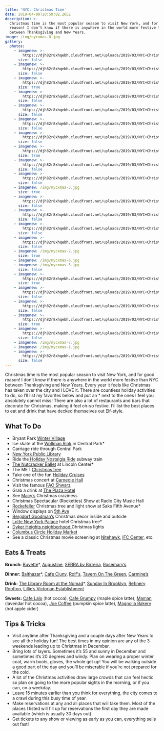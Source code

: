 ```yaml
---
title: 'NYC: Christmas Time'
date: 2019-04-09T20:59:02.265Z
description: >-
  Christmas time is the most popular season to visit New York, and for good
  reason! I don’t know if there is anywhere in the world more festive than NYC
  between Thanksgiving and New Years. 
image: /img/nycxmas-8.jpg
gallery:
  photos:
    - imagenew: >-
        https://djh82r8xhqebh.cloudfront.net/uploads/2019/03/NYC+Christmas/NYCChristmas-1.jpg
      size: false
    - imagenew: >-
        https://djh82r8xhqebh.cloudfront.net/uploads/2019/03/NYC+Christmas/NYCChristmas-3.jpg
      size: false
    - imagenew: >-
        https://djh82r8xhqebh.cloudfront.net/uploads/2019/03/NYC+Christmas/NYCChristmas-2.jpg
      size: true
    - imagenew: >-
        https://djh82r8xhqebh.cloudfront.net/uploads/2019/03/NYC+Christmas/NYCChristmas-4.jpg
      size: false
    - imagenew: >-
        https://djh82r8xhqebh.cloudfront.net/uploads/2019/03/NYC+Christmas/NYCChristmas-11.jpg
      size: false
    - imagenew: >-
        https://djh82r8xhqebh.cloudfront.net/uploads/2019/03/NYC+Christmas/NYCChristmas-13.jpg
      size: false
    - imagenew: >-
        https://djh82r8xhqebh.cloudfront.net/uploads/2019/03/NYC+Christmas/NYCChristmas-5.jpg
      size: false
    - imagenew: >-
        https://djh82r8xhqebh.cloudfront.net/uploads/2019/03/NYC+Christmas/NYCChristmas-14.jpg
      size: true
    - imagenew: >-
        https://djh82r8xhqebh.cloudfront.net/uploads/2019/03/NYC+Christmas/NYCChristmas-10.jpg
      size: false
    - imagenew: >-
        https://djh82r8xhqebh.cloudfront.net/uploads/2019/03/NYC+Christmas/NYCChristmas-9.jpg
      size: false
    - imagenew: /img/nycxmas-3.jpg
      size: true
    - imagenew: >-
        https://djh82r8xhqebh.cloudfront.net/uploads/2019/03/NYC+Christmas/NYCChristmas-7.jpg
      size: false
    - imagenew: >-
        https://djh82r8xhqebh.cloudfront.net/uploads/2019/03/NYC+Christmas/NYCChristmas-8.jpg
      size: false
    - imagenew: >-
        https://djh82r8xhqebh.cloudfront.net/uploads/2019/03/NYC+Christmas/NYCChristmas-17.jpg
      size: false
    - imagenew: >-
        https://djh82r8xhqebh.cloudfront.net/uploads/2019/03/NYC+Christmas/NYCChristmas-18.jpg
      size: false
    - imagenew: /img/nycxmas-2.jpg
      size: true
    - imagenew: /img/nycxmas-6.jpg
    - imagenew: /img/nycxmas-5.jpg
      size: false
    - imagenew: >-
        https://djh82r8xhqebh.cloudfront.net/uploads/2019/03/NYC+Christmas/NYCChristmas-19.jpg
      size: true
    - imagenew: >-
        https://djh82r8xhqebh.cloudfront.net/uploads/2019/03/NYC+Christmas/NYCChristmas-20.jpg
      size: false
    - imagenew: >-
        https://djh82r8xhqebh.cloudfront.net/uploads/2019/03/NYC+Christmas/NYCChristmas-21.jpg
      size: false
    - imagenew: >-
        https://djh82r8xhqebh.cloudfront.net/uploads/2019/03/NYC+Christmas/NYCChristmas-22.jpg
      size: true
    - imagenew: >-
        https://djh82r8xhqebh.cloudfront.net/uploads/2019/03/NYC+Christmas/NYCChristmas-15.jpg
      size: false
    - imagenew: /img/nycxmas-7.jpg
    - imagenew: /img/nycxmas-1.jpg
    - imagenew: >-
        https://djh82r8xhqebh.cloudfront.net/uploads/2019/03/NYC+Christmas/NYCChristmas-16.jpg
      size: false
---
```

Christmas time is the most popular season to visit New York, and for good reason! I don’t know if there is anywhere in the world more festive than NYC between Thanksgiving and New Years. Every year it feels like Christmas has taken over the city and I LOVE it. There are countless holiday activities to do, so I’ll list my favorites below and put an * next to the ones I feel you absolutely cannot miss! There are also a lot of restaurants and bars that decorate for Christmas, making it feel oh-so festive. I’ll list the best places to eat and drink that have decked themselves out Elf-style.

## What To Do

* Bryant Park [Winter Village](https://bryantpark.org/amenities/bank-of-america-winter-village-at-bryant-park)
* Ice skate at the [Wollman Rink](http://www.centralparknyc.org/things-to-see-and-do/attractions/wollman-rink.html) in Central Park*
* Carriage ride through Central Park
* [New York Public Library](https://www.google.com/maps/place/New+York+Public+Library+-+Stephen+A.+Schwarzman+Building/@40.7531823,-73.9910081,15z/data=!3m1!5s0x89c259006f811e69:0xdf9c5a032104b840!4m8!1m2!2m1!1snew+york+public+library!3m4!1s0x89c2590099a8a8a9:0x3b51df6e509a734c!8m2!3d40.7531823!4d-73.9822534)
* Ride the[ Holiday Nostalgia Ride](https://www.nytransitmuseum.org/holidaynostalgiarides/) subway train
* [The Nutcracker Ballet](https://www.nycballet.com/Ballets/N/George-Balanchines-The-Nutcracker.aspx) at Lincoln Center*
* The MET [Christmas tree](https://www.metmuseum.org/exhibitions/listings/2018/christmas-tree)
* Take one of the fun [Holiday Cruises](https://www.sail-nyc.com/browse-by-theme/holiday-cruises/)
* Christmas concert at [Carnegie Hall](https://www.carnegiehall.org/)
* Visit the famous [FAO Shwarz](https://faoschwarz.com/)
* Grab a drink at [The Plaza Hotel ](https://www.theplazany.com/dining/the-champagne-bar-nyc/)
* See [Macy’s](https://www.google.com/search?q=macy%27s&npsic=0&rflfq=1&rlha=0&rllag=40738551,-73954226,7114&tbm=lcl&ved=2ahUKEwi17YeM-MPhAhWBl-AKHf4IBoMQtgN6BAgFEAQ&tbs=lrf:!2m4!1e17!4m2!17m1!1e2!2m1!1e3!2m1!1e16!3sIAE,lf:1,lf_ui:4&rldoc=1#rlfi=hd:;si:15791927748256334511,l,CgZtYWN5J3MiA4gBAVoICgZtYWN5J3M;mv:!1m2!1d40.979256!2d-73.8132443!2m2!1d40.5898499!2d-74.0903989) Christmas craziness
* Christmas Spectacular (Rockettes) Show at Radio City Music Hall
* [Rockefeller](https://www.rockefellercenter.com/whats-happening/2018/11/28/2018-rockefeller-center-christmas-tree/) Christmas tree and light show at Saks Fifth Avenue*
* Window displays on [5th Ave](https://www.tripsavvy.com/holiday-windows-at-nyc-department-stores-1612956)
* [Bergdorf Goodman’s](https://www.google.com/maps/place/Bergdorf+Goodman/@40.7633417,-73.9761573,17z/data=!3m1!4b1!4m5!3m4!1s0x89c258fa82e412bd:0x233ca20b60098539!8m2!3d40.7633417!4d-73.9739686) Christmas decor inside and outside
* [Lotte New York Palace](https://www.google.com/maps/place/Lotte+New+York+Palace/@40.75802,-73.9771662,17z/data=!3m1!4b1!4m5!3m4!1s0x89c25a74e318a9bb:0xfbfb87640a33679e!8m2!3d40.75802!4d-73.9749775) hotel Christmas tree*
* [Dyker Heights neighborhood ](https://www.timeout.com/newyork/things-to-do/dyker-heights-christmas-lights)Christmas lights
* [Columbus Circle Holiday Market](https://www.urbanspacenyc.com/columbus-circle-holiday-market/)
* See a classic Christmas movie screening at [Nitehawk](https://nitehawkcinema.com/), [IFC Center](http://www.ifccenter.com/), etc. 

## Eats & Treats

**Brunch:** [Buvette](https://www.instagram.com/buvettenyc/)*, [Augustine](https://augustineny.com/), [SERRA by Birreria](https://www.instagram.com/explore/locations/539806993088247/serra-by-birreria/), [Rosemary’s](https://www.instagram.com/rosemarysnyc/)

**Dinner:** [Balthazar](https://www.instagram.com/balthazarny/)*, [Cafe Cluny](https://www.instagram.com/cafecluny/), [Rolf's](https://www.instagram.com/rolfsny/), [Tavern On The Green](https://www.instagram.com/tavernonthegreen/), [Carmine’s](https://www.instagram.com/carminesnyc/)

**Drink:** [The Library Room at the Nomad](https://www.thenomadhotel.com/new-york/dining/spaces/library)*, [Sunday In Brooklyn](https://www.instagram.com/sundayinbrooklyn/), [Refinery Rooftop](https://www.instagram.com/refineryrooftop/), [Lillie’s Victorian Establishment](https://www.lilliesnyc.com/#lillies)

**Sweets:** [Cafe Lalo](https://www.instagram.com/explore/locations/129859/cafe-lalo/) (hot cocoa), [Cafe Grumpy](https://www.google.com/maps/place/Caf%C3%A9+Grumpy/@40.7332112,-74.0006404,14.07z/data=!4m5!3m4!1s0x89c259bb802d1eed:0x6a1373199661cb33!8m2!3d40.7426!4d-73.9983977) (maple spice latte), [Maman](https://www.instagram.com/_mamannyc_/) (lavendar hot cocoa), [Joe Coffee](https://www.google.com/maps/place/Joe+Coffee+Company/@40.7332112,-74.0006404,14.07z/data=!4m8!1m2!2m1!1sjoe+coffee!3m4!1s0x0:0x3b0059e22944d06c!8m2!3d40.7332954!4d-74.0005642) (pumpkin spice latte), [Magnolia Bakery](https://www.instagram.com/magnoliabakery/) (hot apple cider)

## Tips & Tricks

* Visit anytime after Thanksgiving and a couple days after New Years to see all the holiday fun! The best times in my opinion are any of the 3 weekends leading up to Christmas in December. 
* Bring lots of layers. Sometimes it’s 55 and sunny in December and sometimes it’s 20 degrees and windy. Plan on wearing a proper winter coat, warm boots, gloves, the whole get up! You will be walking outside a good part of the day and you’ll be miserable if you’re not prepared for the cold. 
* A lot of the Christmas activities draw large crowds that can feel hectic so plan on going to the more popular sights in the morning, or if you can, on a weekday. 
* Leave 15 minutes earlier than you think for everything, the city comes to a crawl during this busy time of year.
* Make reservations at any and all places that will take them. Most of the places I listed will fill up for reservations the first day they are made available (which is usually 30 days out). 
* Get tickets to any show or viewing as early as you can, everything sells out fast!
